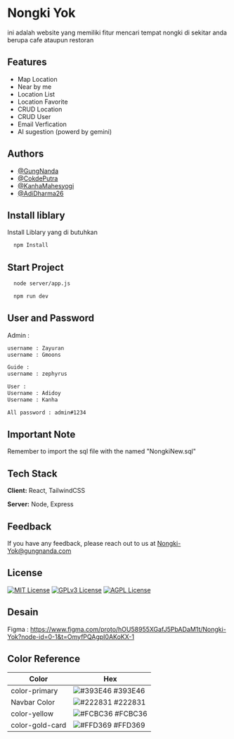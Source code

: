 # Nongki Yok

ini adalah website yang memiliki fitur mencari tempat nongki di sekitar anda berupa cafe ataupun restoran

## Features

- Map Location
- Near by me
- Location List
- Location Favorite
- CRUD Location
- CRUD User
- Email Verfication
- AI sugestion (powerd by gemini)

## Authors

- [@GungNanda](https://www.github.com/zeppyx13)
- [@CokdePutra](https://github.com/CokdePutra)
- [@KanhaMahesyogi](https://www.github.com/kanhamahesyogi)
- [@AdiDharma26](https://www.github.com/AdiDharma26)

## Install liblary

Install Liblary yang di butuhkan

```bash
  npm Install
```

## Start Project

```bash
  node server/app.js
```

```bash
  npm run dev
```

## User and Password

Admin :

```bash
username : Zayuran
username : Gmoons
```

```bash
Guide :
username : zephyrus
```

```bash
User :
Username : Adidoy
Username : Kanha
```

```bash
All password : admin#1234
```

## Important Note

Remember to import the sql file with the named "NongkiNew.sql"

## Tech Stack

**Client:** React, TailwindCSS

**Server:** Node, Express

## Feedback

If you have any feedback, please reach out to us at Nongki-Yok@gungnanda.com

## License

[![MIT License](https://img.shields.io/badge/License-MIT-green.svg)](https://choosealicense.com/licenses/mit/)
[![GPLv3 License](https://img.shields.io/badge/License-GPL%20v3-yellow.svg)](https://opensource.org/licenses/)
[![AGPL License](https://img.shields.io/badge/license-AGPL-blue.svg)](http://www.gnu.org/licenses/agpl-3.0)

## Desain

Figma : https://www.figma.com/proto/hOU58955XGafJ5PbADaM1t/Nongki-Yok?node-id=0-1&t=OmyfPQAgpI0AKoKX-1

## Color Reference

| Color           | Hex                                                              |
| --------------- | ---------------------------------------------------------------- |
| color-primary   | ![#393E46](https://via.placeholder.com/10/393E46?text=+) #393E46 |
| Navbar Color    | ![#222831](https://via.placeholder.com/10/222831?text=+) #222831 |
| color-yellow    | ![#FCBC36](https://via.placeholder.com/10/FCBC36?text=+) #FCBC36 |
| color-gold-card | ![#FFD369](https://via.placeholder.com/10/FFD369?text=+) #FFD369 |
